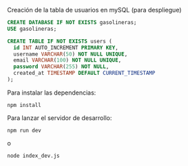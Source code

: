Creación de la tabla de usuarios en mySQL (para despliegue)

```sql
CREATE DATABASE IF NOT EXISTS gasolineras;
USE gasolineras;

CREATE TABLE IF NOT EXISTS users (
  id INT AUTO_INCREMENT PRIMARY KEY,
  username VARCHAR(50) NOT NULL UNIQUE,
  email VARCHAR(100) NOT NULL UNIQUE,
  password VARCHAR(255) NOT NULL,
  created_at TIMESTAMP DEFAULT CURRENT_TIMESTAMP
);
```

Para instalar las dependencias: 

```
npm install
```

Para lanzar el servidor de desarrollo:

```
npm run dev
```

o 

```
node index_dev.js
```